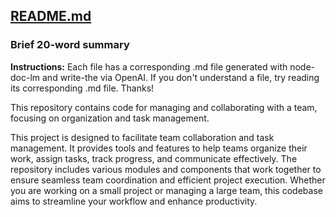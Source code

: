 ## [README.md](README.md)

### Brief 20-word summary
**Instructions:** Each file has a corresponding .md file generated with node-doc-lm and write-the via OpenAI. If you don't understand a file, try reading its corresponding .md file. Thanks!

This repository contains code for managing and collaborating with a team, focusing on organization and task management.

This project is designed to facilitate team collaboration and task management. It provides tools and features to help teams organize their work, assign tasks, track progress, and communicate effectively. The repository includes various modules and components that work together to ensure seamless team coordination and efficient project execution. Whether you are working on a small project or managing a large team, this codebase aims to streamline your workflow and enhance productivity.

